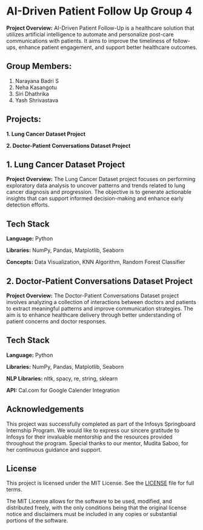 
# AI-Driven Patient Follow Up Group 4

**Project Overview:**
AI-Driven Patient Follow-Up is a healthcare solution that utilizes artificial intelligence to automate and personalize post-care communications with patients. It aims to improve the timeliness of follow-ups, enhance patient engagement, and support better healthcare outcomes.



## Group Members:

1. Narayana Badri S
2. Neha Kasangotu
3. Siri Dhathrika
4. Yash Shrivastava
## Projects:

**1. Lung Cancer Dataset Project**

**2. Doctor-Patient Conversations Dataset Project**

## 1. Lung Cancer Dataset Project

**Project Overview:** The Lung Cancer Dataset project focuses on performing exploratory data analysis to uncover patterns and trends related to lung cancer diagnosis and progression. The objective is to generate actionable insights that can support informed decision-making and enhance early detection efforts.
## Tech Stack

**Language:** Python

**Libraries:** NumPy, Pandas, Matplotlib, Seaborn

**Concepts:** Data Visualization, KNN Algorithm, Random Forest Classifier


## 2. Doctor-Patient Conversations Dataset Project

**Project Overview:** The Doctor-Patient Conversations Dataset project involves analyzing a collection of interactions between doctors and patients to extract meaningful patterns and improve communication strategies. The aim is to enhance healthcare delivery through better understanding of patient concerns and doctor responses.
## Tech Stack

**Language:** Python

**Libraries:** NumPy, Pandas, Matplotlib, Seaborn

**NLP Libraries:** nltk, spacy, re, string, sklearn

**API:** Cal.com for Google Calender Integration



## Acknowledgements

This project was successfully completed as part of the Infosys Springboard Internship Program. We would like to express our sincere gratitude to Infosys for their invaluable mentorship and the resources provided throughout the program. Special thanks to our mentor, Mudita Saboo, for her continuous guidance and support.

## License

This project is licensed under the MIT License. See the [LICENSE](https://choosealicense.com/licenses/mit/) file for full terms.

The MIT License allows for the software to be used, modified, and distributed freely, with the only conditions being that the original license notice and disclaimers must be included in any copies or substantial portions of the software.
